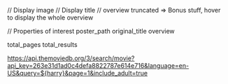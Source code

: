 // Display image
// Display title
// overview truncated => Bonus stuff, hover to display the whole overview


// Properties of interest
poster_path
original_title
overview


total_pages
total_results

https://api.themoviedb.org/3/search/movie?api_key=263e31d1ad0c4defa8822787e614e716&language=en-US&query=${harry}&page=1&include_adult=true